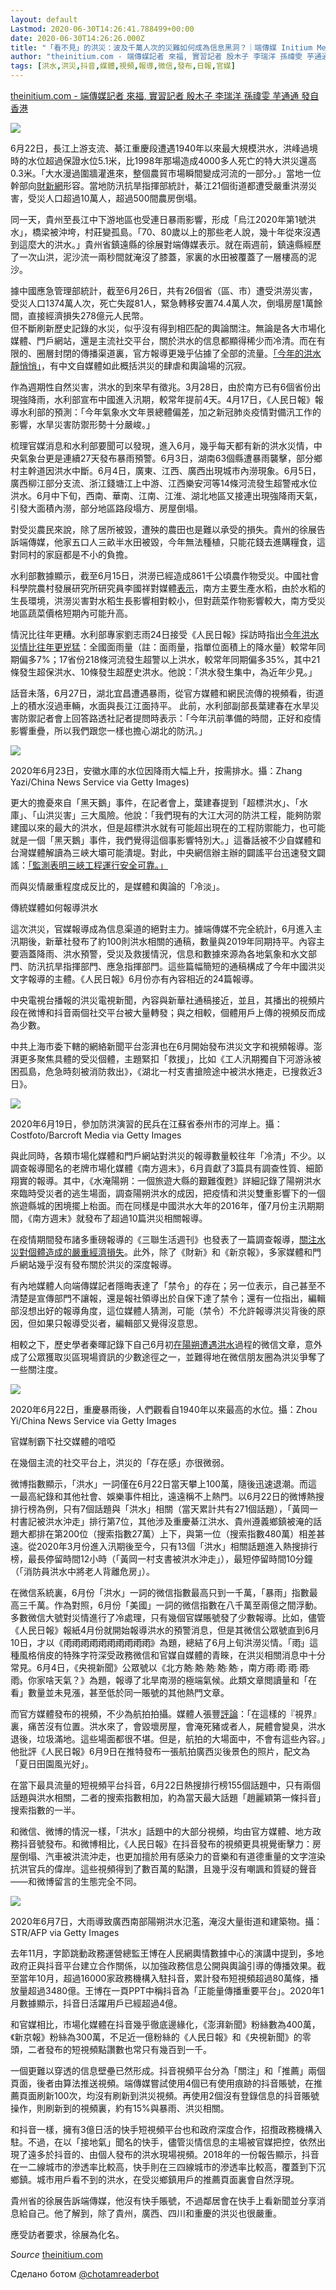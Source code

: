 ```yaml
---
layout: default
Lastmod: 2020-06-30T14:26:41.788499+00:00
date: 2020-06-30T14:26:26.000Z
title: "「看不見」的洪災：波及千萬人次的災難如何成為信息黑洞？｜端傳媒 Initium Media"
author: "theinitium.com - 端傳媒記者 來福, 實習記者 殷木子 李瑞洋 孫禕雯 芋通通 發自香港"
tags: [洪水,洪災,抖音,媒體,視頻,報導,微信,發布,日報,官媒]
---
```


[theinitium.com - 端傳媒記者 來福, 實習記者 殷木子 李瑞洋 孫禕雯 芋通通 發自香港](https://theinitium.com/article/2020629-mainland-invisible-flood/)  

![](https://images.weserv.nl/?url=/file/aaf1e6ebe08d38d770666.jpg)

6月22日，長江上游支流、綦江重慶段遭遇1940年以來最大規模洪水，洪峰過境時的水位超過保證水位5.1米，比1998年那場造成4000多人死亡的特大洪災還高0.3米。「大水漫過圍牆灌進來，整個農貿市場瞬間變成河流的一部分。」當地一位幹部向[財新網](http://china.caixin.com/2020-06-22/101571035.html)形容。當地防汛抗旱指揮部統計，綦江21個街道都遭受嚴重洪澇災害，受災人口超過10萬人，超過500間農房倒塌。

同一天，貴州至長江中下游地區也受連日暴雨影響，形成「烏江2020年第1號洪水」，橋梁被沖垮，村莊變孤島。「70、80歲以上的那些老人說，幾十年從來沒遇到這麼大的洪水。」貴州省鎮遠縣的徐展對端傳媒表示。就在兩週前，鎮遠縣經歷了一次山洪，泥沙流一兩秒間就淹沒了膝蓋，家裏的水田被覆蓋了一層樓高的泥沙。

據中國應急管理部統計，截至6月26日，共有26個省（區、市）遭受洪澇災害，受災人口1374萬人次，死亡失蹤81人，緊急轉移安置74.4萬人次，倒塌房屋1萬餘間，直接經濟損失278億元人民幣。  
但不斷刷新歷史記錄的水災，似乎沒有得到相匹配的輿論關注。無論是各大市場化媒體、門戶網站，還是主流社交平台，關於洪水的信息都顯得稀少而冷清。而在有限的、圈層封閉的傳播渠道裏，官方報導更幾乎佔據了全部的流量。[「今年的洪水靜悄悄」](https://mp.weixin.qq.com/s?__biz=MjM5NzQwNjcyMQ==&mid=2651038705&idx=1&sn=869571fbb6b9f41381c32e8b6d008d01&chksm=bd2d729f8a5afb89876d8a3e72274b92cfc357392dd18ca3e9d67ce893e6eec47d988bd82c9e&scene=4)，有中文自媒體如此概括洪災的肆虐和輿論場的沉寂。

作為週期性自然災害，洪水的到來早有徵兆。3月28日，由於南方已有6個省份出現強降雨，水利部宣布中國進入汛期，較常年提前4天。4月17日，《人民日報》報導水利部的預測：「今年氣象水文年景總體偏差，加之新冠肺炎疫情對備汛工作的影響，水旱災害防禦形勢十分嚴峻。」

梳理官媒消息和水利部要聞可以發現，進入6月，幾乎每天都有新的洪水災情，中央氣象台更是連續27天發布暴雨預警。6月3日，湖南63個縣遭暴雨襲擊，部分鄉村主幹道因洪水中斷。6月4日，廣東、江西、廣西出現城市內澇現象。6月5日，廣西柳江部分支流、浙江錢塘江上中游、江西樂安河等14條河流發生超警戒水位洪水。6月中下旬，西南、華南、江南、江淮、湖北地區又接連出現強降雨天氣，引發大面積內澇，部分地區路段塌方、房屋倒塌。

對受災農民來說，除了居所被毀，遭殃的農田也是難以承受的損失。貴州的徐展告訴端傳媒，他家五口人三畝半水田被毀，今年無法種植，只能花錢去進購糧食，這對同村的家庭都是不小的負擔。

水利部數據顯示，截至6月15日，洪澇已經造成861千公頃農作物受災。中國社會科學院農村發展研究所研究員李國祥對媒體[表示](http://www.chinanews.com/cj/2020/06-10/9208242.shtml)，南方主要生產水稻，由於水稻的生長環境，洪澇災害對水稻生長影響相對較小，但對蔬菜作物影響較大，南方受災地區蔬菜價格短期內可能升高。

情況比往年更糟。水利部專家劉志雨24日接受《人民日報》採訪時指出[今年洪水災情比往年更兇猛](http://paper.people.com.cn/rmrb/html/2020-06/24/nw.D110000renmrb_20200624_1-14.htm)：全國面雨量（註：面雨量，指單位面積上的降水量）較常年同期偏多7%；17省份218條河流發生超警以上洪水，較常年同期偏多35%，其中21條發生超保洪水、10條發生超歷史洪水。他說：「洪水發生集中，為近年少見。」

話音未落，6月27日，湖北宜昌遭遇暴雨，從官方媒體和網民流傳的視頻看，街道上的積水沒過車輛，水面與長江江面持平。 此前，水利部副部長葉建春在水旱災害防禦記者會上回答路透社記者提問時表示：「今年汛前準備的時間，正好和疫情影響重疊，所以我們跟您一樣也擔心湖北的防汛。」

![](https://images.weserv.nl/?url=https%3A//d32kak7w9u5ewj.cloudfront.net/media/image/2020/06/6357b1cecdae423ba53a8759565b5b86.jpg%3FimageView2/1/w/1080/h/720/format/jpg)

2020年6月23日，安徽水庫的水位因降雨大幅上升，按需排水。攝：Zhang Yazi/China News Service via Getty Images)

更大的擔憂來自「黑天鵝」事件，在記者會上，葉建春提到「超標洪水」、「水庫」、「山洪災害」三大風險。他說：「我們現有的大江大河的防洪工程，能夠防禦建國以來的最大的洪水，但是超標洪水就有可能超出現在的工程防禦能力，也可能就是一個「黑天鵝」事件，我們覺得這個事影響特別大。」這番話被不少自媒體和台灣媒體解讀為三峽大壩可能潰堤。對此，中央網信辦主辦的闢謠平台迅速發文闢謠：[「監測表明三峽工程運行安全可靠。」](http://www.piyao.org.cn/2020-06/23/c_1210673231.htm)

而與災情嚴重程度成反比的，是媒體和輿論的「冷淡」。

傳統媒體如何報導洪水

這次洪災，官媒報導成為信息渠道的絕對主力。據端傳媒不完全統計，6月進入主汛期後，新華社發布了約100則洪水相關的通稿，數量與2019年同期持平。內容主要涵蓋降雨、洪水預警，受災及救援情況，信息和數據來源為各地氣象和水文部門、防汛抗旱指揮部門、應急指揮部門。這些篇幅簡短的通稿構成了今年中國洪災文字報導的主體。《人民日報》6月份亦有內容相近的24篇報導。

中央電視台播報的洪災電視新聞，內容與新華社通稿接近，並且，其播出的視頻片段在微博和抖音兩個社交平台被大量轉發；與之相較，個體用戶上傳的視頻反而成為少數。

中共上海市委下轄的網絡新聞平台澎湃也在6月開始發布洪災文字和視頻報導。澎湃更多聚焦具體的受災個體，主題緊扣「救援」，比如《工人汛期獨自下河游泳被困孤島，危急時刻被消防救出》，《湖北一村支書搶險途中被洪水捲走，已搜救近3日》。

![](https://images.weserv.nl/?url=https%3A//d32kak7w9u5ewj.cloudfront.net/media/image/2020/06/93608b76cd0e48adafdf632e61ab92bf.jpg%3FimageView2/1/w/1080/h/720/format/jpg)

2020年6月19日，參加防洪演習的民兵在江蘇省泰州市的河岸上。攝：Costfoto/Barcroft Media via Getty Images

與此同時，各類市場化媒體和門戶網站對洪災的報導數量較往年「冷清」不少。以調查報導聞名的老牌市場化媒體《南方週末》，6月貢獻了3篇具有調查性質、細節翔實的報導。其中，《水淹陽朔：一個旅遊大縣的艱難復甦》詳細記錄了陽朔洪水來臨時受災者的逃生場面，調查陽朔洪水的成因，把疫情和洪災雙重影響下的一個旅遊縣城的困境擺上枱面。而在同樣是中國洪水大年的2016年，僅7月份主汛期期間，《南方週末》就發布了超過10篇洪災相關報導。

在疫情期間發布諸多重磅報導的《三聯生活週刊》也發表了一篇調查報導，[關注水災對個體造成的嚴重經濟損失](https://www.weibo.com/ttarticle/p/show?id=2309404517281001505442)。此外，除了《財新》和《新京報》，多家媒體和門戶網站幾乎沒有發布關於洪災的深度報導。

有內地媒體人向端傳媒記者隱晦表達了「禁令」的存在；另一位表示，自己甚至不清楚是宣傳部門不讓報，還是報社領導出於自保下達了禁令；還有一位指出，編輯部沒想出好的報導角度，這位媒體人猜測，可能（禁令）不允許報導洪災背後的原因，但如果只報導受災者，編輯部又覺得沒意思。

相較之下，歷史學者秦暉記錄下自己6月初[在陽朔遭遇洪水](https://mp.weixin.qq.com/s/rGpPPOV_f4N5PBv5dtp_eQ)過程的微信文章，意外成了公眾獲取災區現場資訊的少數途徑之一，並難得地在微信朋友圈為洪災爭奪了一些關注度。

![](https://images.weserv.nl/?url=https%3A//d32kak7w9u5ewj.cloudfront.net/media/image/2020/06/3b914054629a44a3a1768c65c68fbd60.jpg%3FimageView2/1/w/1080/h/734/format/jpg)

2020年6月22日，重慶暴雨後，人們觀看自1940年以來最高的水位。攝：Zhou Yi/China News Service via Getty Images

官媒制霸下社交媒體的喑啞

在幾個主流的社交平台上，洪災的「存在感」亦很微弱。

微博指數顯示，「洪水」一詞僅在6月22日當天攀上100萬，隨後迅速退潮。而這一最高紀錄和其他社會、娛樂事件相比，遠遠稱不上熱門。以6月22日的微博熱搜排行榜為例，只有7個話題與「洪水」相關（當天累計共有271個話題），「黃岡一村書記被洪水沖走」排行第7位，其他涉及重慶綦江洪水、貴州遵義鄉鎮被淹的話題大都排在第200位（搜索指數27萬）上下，與第一位（搜索指數480萬）相差甚遠。從2020年3月份進入汛期後至今，只有13個「洪水」相關話題進入熱搜排行榜，最長停留時間12小時（「黃岡一村支書被洪水沖走」），最短停留時間10分鐘（「消防員洪水中將老人背離危房」）。

在微信系統裏，6月份「洪水」一詞的微信指數最高只到一千萬，「暴雨」指數最高三千萬。作為對照，6月份「美國」一詞的微信指數在八千萬至兩億之間浮動。多數微信大號對災情進行了冷處理，只有幾個官媒賬號發了少數報導。比如，儘管《人民日報》報紙4月份就開始報導洪水的預警消息，但是其微信公眾號直到6月10日，才以《雨҈雨҈雨҈雨҈雨҈雨҈雨҈雨҈雨҈雨҈》為題，總結了6月上旬洪澇災情。「雨҈」這種風格俏皮的特殊字符深受政務微信和官媒自媒體的青睞，在洪災相關消息中十分常見。6月4日，《央視新聞》公眾號以《北方熱҈ 熱҈ 熱҈ 熱҈ 熱҈ ，南方雨҈ 雨҈ 雨҈ 雨҈ 雨҈，你家啥天氣？》為題，報導了北旱南澇的極端氣候。此類文章閲讀量和「在看」數量並未見漲，甚至低於同一賬號的其他熱門文章。

而官方媒體發布的視頻，不少為航拍拍攝。媒體人張豐[評論](https://mp.weixin.qq.com/s/qk3ikmJ4qHiozNMO7gu2ww)：「在這樣的『視界』裏，痛苦沒有位置。洪水來了，會毀壞房屋，會淹死豬或者人，屍體會變臭，洪水退後，垃圾滿地。這些場面都很不堪。但是，航拍的大場面中，不會有這些內容。」他批評《人民日報》6月9日在推特發布一張航拍廣西災後景色的照片，配文為「夏日田園風光好」。

在當下最具流量的短視頻平台抖音，6月22日熱搜排行榜155個話題中，只有兩個話題與洪水相關，二者的搜索指數相加，約為當天最大話題「趙麗穎第一條抖音」搜索指數的一半。

和微信、微博的情況一樣，「洪水」話題中的大部分視頻，均由官方媒體、地方政務抖音號發布。和微博相比，《人民日報》在抖音發布的視頻更具視覺衝擊力：房屋倒塌、汽車被洪流沖走，也更加擅於用有感染力的音樂和有道德重量的文字渲染抗洪官兵的偉岸。這些視頻得到了數百萬的點讚，且幾乎沒有嘲諷和質疑的聲音——和微博留言的生態完全不同。

![](https://images.weserv.nl/?url=https%3A//d32kak7w9u5ewj.cloudfront.net/media/image/2020/06/5157304bc60e4074b8264d60298c7e3e.jpg%3FimageView2/1/w/1080/h/720/format/jpg)

2020年6月7日，大雨導致廣西南部陽朔洪水氾濫，淹沒大量街道和建築物。攝：STR/AFP via Getty Images

去年11月，字節跳動政務運營總監王博在人民網輿情數據中心的演講中提到，多地政府正與抖音平台建立合作關係，以加強政務信息公開與輿論引導的傳播效果。截至當年10月，超過16000家政務機構入駐抖音，累計發布短視頻超過80萬條，播放量超過3480億。王博在一頁PPT中稱抖音為「正能量傳播重要平台」。2020年1月數據顯示，抖音日活躍用戶已經超過4億。

和官媒相比，市場化媒體在抖音幾乎徹底邊緣化，《澎湃新聞》粉絲數為400萬，《新京報》粉絲為300萬，不足近一億粉絲的《人民日報》和《央視新聞》的零頭，二者發布的短視頻點讚數也常只有幾百到一千。

一個更難以穿透的信息壁壘已然形成。抖音視頻平台分為「關注」和「推薦」兩個頁面，後者由算法推送視頻。端傳媒嘗試使用4個已有使用痕跡的抖音賬號，在推薦頁面刷新100次，均沒有刷新到洪災視頻。再使用2個沒有登錄信息的抖音賬號操作，則刷新到的視頻裏，約有15%與暴雨、洪災相關。

和抖音一樣，擁有3億日活的快手短視頻平台也和政府深度合作，招攬政務機構入駐。不過，在以「接地氣」聞名的快手，儘管災情信息的主場被官媒把控，依然出現了遠多於抖音的、由個人發布的洪水現場視頻。2018年的一份報告顯示，抖音在一二線城市的滲透率比較高，快手則在三四線城市的滲透率比較高，覆蓋到下沉鄉鎮。城市用戶看不到的洪水，在受災鄉鎮用戶的推薦頁面裏會自然浮現。

貴州省的徐展告訴端傳媒，他沒有快手賬號，不過鄰居會在快手上看新聞並分享消息給自己。他了解到，除了貴州，廣西、四川和重慶的洪災也很嚴重。

應受訪者要求，徐展為化名。

‏_Source_ [theinitium.com](https://theinitium.com/article/2020629-mainland-invisible-flood/)

Сделано ботом [@chotamreaderbot](https://telegram.me/chotamreaderbot?start=from_telegraph)

